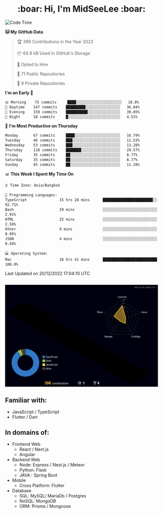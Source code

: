 <h1 align="center"> :boar: Hi, I'm MidSeeLee :boar:</h1>
 
<!--START_SECTION:waka-->
![Code Time](http://img.shields.io/badge/Code%20Time-53%20hrs%2030%20mins-blue)

**🐱 My GitHub Data** 

> 🏆 398 Contributions in the Year 2022
 > 
> 📦 64.9 kB Used in GitHub's Storage 
 > 
> 💼 Opted to Hire
 > 
> 📜 71 Public Repositories 
 > 
> 🔑 9 Private Repositories  
 > 
**I'm an Early 🐤** 

```text
🌞 Morning    75 commits     ████░░░░░░░░░░░░░░░░░░░░░   18.8% 
🌆 Daytime    147 commits    █████████░░░░░░░░░░░░░░░░   36.84% 
🌃 Evening    159 commits    ██████████░░░░░░░░░░░░░░░   39.85% 
🌙 Night      18 commits     █░░░░░░░░░░░░░░░░░░░░░░░░   4.51%

```
📅 **I'm Most Productive on Thursday** 

```text
Monday       67 commits     ████░░░░░░░░░░░░░░░░░░░░░   16.79% 
Tuesday      46 commits     ███░░░░░░░░░░░░░░░░░░░░░░   11.53% 
Wednesday    53 commits     ███░░░░░░░░░░░░░░░░░░░░░░   13.28% 
Thursday     118 commits    ███████░░░░░░░░░░░░░░░░░░   29.57% 
Friday       35 commits     ██░░░░░░░░░░░░░░░░░░░░░░░   8.77% 
Saturday     35 commits     ██░░░░░░░░░░░░░░░░░░░░░░░   8.77% 
Sunday       45 commits     ██░░░░░░░░░░░░░░░░░░░░░░░   11.28%

```


📊 **This Week I Spent My Time On** 

```text
⌚︎ Time Zone: Asia/Bangkok

💬 Programming Languages: 
TypeScript               15 hrs 28 mins      ███████████████████████░░   92.71% 
Bash                     29 mins             ░░░░░░░░░░░░░░░░░░░░░░░░░   2.91% 
HTML                     25 mins             ░░░░░░░░░░░░░░░░░░░░░░░░░   2.58% 
Other                    9 mins              ░░░░░░░░░░░░░░░░░░░░░░░░░   0.95% 
JSON                     4 mins              ░░░░░░░░░░░░░░░░░░░░░░░░░   0.49%

💻 Operating System: 
Mac                      16 hrs 41 mins      █████████████████████████   100.0%

```


 Last Updated on 20/12/2022 17:04:10 UTC
<!--END_SECTION:waka-->

##

![](./profile-3d-contrib/profile-night-rainbow.svg)

## Familiar with:
- JavaScript / TypeScript
- Flutter / Dart

## In domains of:
- Frontend Web
  - React / Next.js
  - Angular
- Backend Web
  - Node: Express / Nest.js / Meteor
  - Python: Flask
  - JAVA : Spring Boot
- Mobile
  - Cross Platform: Flutter
- Database
  - SQL: MySQL/ MariaDb / Postgres
  - NoSQL: MongoDB
  - ORM: Prisma / Mongoose
